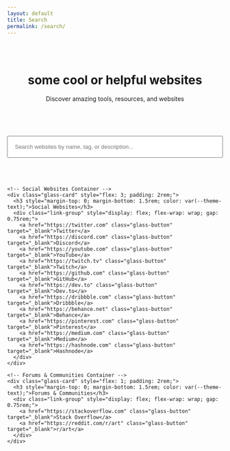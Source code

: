 ```yaml
---
layout: default
title: Search
permalink: /search/
---
```


<div class="main-content">
  <div class="glass-card" style="margin-bottom: 2rem; padding: 2rem;">
    <header class="page-header" style="margin-bottom: 0; text-align: center;">
        <h1>some cool or helpful websites</h1>
        <p>Discover amazing tools, resources, and websites</p>
      </header>
  </div>
  
  <div class="search-section" style="margin-bottom: 2rem;">
    <input type="text" id="searchBar" class="glass-input" placeholder="Search websites by name, tag, or description..." style="width: 100%; margin-bottom: 20px; padding: 1rem;">
  </div>

  <!-- Social & Forums Section -->
  <div class="social-forums-section" style="display: flex; gap: 1.5rem; margin-bottom: 2rem;">
    
    <!-- Social Websites Container -->
    <div class="glass-card" style="flex: 3; padding: 2rem;">
      <h3 style="margin-top: 0; margin-bottom: 1.5rem; color: var(--theme-text);">Social Websites</h3>
      <div class="link-group" style="display: flex; flex-wrap: wrap; gap: 0.75rem;">
        <a href="https://twitter.com" class="glass-button" target="_blank">Twitter</a>
        <a href="https://discord.com" class="glass-button" target="_blank">Discord</a>
        <a href="https://youtube.com" class="glass-button" target="_blank">YouTube</a>
        <a href="https://twitch.tv" class="glass-button" target="_blank">Twitch</a>
        <a href="https://github.com" class="glass-button" target="_blank">GitHub</a>
        <a href="https://dev.to" class="glass-button" target="_blank">Dev.to</a>
        <a href="https://dribbble.com" class="glass-button" target="_blank">Dribbble</a>
        <a href="https://behance.net" class="glass-button" target="_blank">Behance</a>
        <a href="https://pinterest.com" class="glass-button" target="_blank">Pinterest</a>
        <a href="https://medium.com" class="glass-button" target="_blank">Medium</a>
        <a href="https://hashnode.com" class="glass-button" target="_blank">Hashnode</a>
      </div>
    </div>
    
    <!-- Forums & Communities Container -->
    <div class="glass-card" style="flex: 1; padding: 2rem;">
      <h3 style="margin-top: 0; margin-bottom: 1.5rem; color: var(--theme-text);">Forums & Communities</h3>
      <div class="link-group" style="display: flex; flex-wrap: wrap; gap: 0.75rem;">
        <a href="https://stackoverflow.com" class="glass-button" target="_blank">Stack Overflow</a>
        <a href="https://reddit.com/r/art" class="glass-button" target="_blank">r/art</a>
      </div>
    </div>
  </div>

  <div class="website-grid" id="websiteGrid">
    <!-- Websites will be populated here -->
  </div>
</div>

<script>
document.addEventListener('DOMContentLoaded', () => {

  const sites = [
    {
        title: "Example Site",
        description: "A dummy example site for testing the tpot tag functionality",
        url: "https://examplelink.com",
        tags: ["tpot", "example", "dummy"],
    },
    {
        title: "GitHub",
        description: "The world's leading software development platform",
        url: "https://github.com",
        tags: ["tools", "company", "documentation", "code-storage", "version-control", "collaboration", "project-management", "open-source", "deployment", "ci-cd", "code-review"],
    },
    {
        title: "Stack Overflow",
        description: "Where developers learn, share, & build careers",
        url: "https://stackoverflow.com",
        tags: ["tools", "company", "documentation", "q&a", "problem-solving", "learning", "community", "debugging", "troubleshooting", "code-examples"],
    },
    {
        title: "CSS-Tricks",
        description: "Tips, tricks, and techniques for CSS",
        url: "https://css-tricks.com",
        tags: ["personal", "tpot", "tools", "documentation", "css-learning", "tutorials", "examples", "reference", "frontend", "styling", "layout", "responsive-design"],
    },
    {
        title: "Smashing Magazine",
        description: "For professional web designers and developers",
        url: "https://www.smashingmagazine.com",
        tags: ["company", "tools", "documentation", "web-design", "tutorials", "articles", "resources", "ux-ui", "accessibility", "performance", "best-practices"],
    },
    {
        title: "A List Apart",
        description: "For people who make websites",
        url: "https://alistapart.com",
        tags: ["company", "tools", "documentation", "web-standards", "best-practices", "articles", "learning", "accessibility", "semantic-html", "css", "javascript"],
    },
    {
        title: "Codrops",
        description: "Creative front-end resources and inspiration",
        url: "https://tympanus.net/codrops",
        tags: ["personal", "tpot", "tools", "documentation", "inspiration", "experiments", "tutorials", "creative-coding", "animations", "interactions", "css-effects", "javascript-effects"],
    },
    {
        title: "Figma",
        description: "The collaborative interface design tool",
        url: "https://www.figma.com",
        tags: ["company", "tools", "design", "prototyping", "collaboration", "ui-ux", "wireframing", "design-systems", "components", "plugins"],
    },
    {
        title: "Notion",
        description: "All-in-one workspace for notes, docs, and collaboration",
        url: "https://www.notion.so",
        tags: ["company", "tools", "note-taking", "project-management", "collaboration", "organization", "documentation", "databases", "templates", "knowledge-base"],
    },
    {
        title: "Linear",
        description: "Issue tracking tool for high-performance teams",
        url: "https://linear.app",
        tags: ["company", "tools", "project-management", "issue-tracking", "team-collaboration", "roadmaps", "sprints", "kanban", "agile"],
    },
    {
        title: "W3Schools",
        description: "Web development learning platform with tutorials and references",
        url: "https://www.w3schools.com",
        tags: ["tools", "company", "documentation", "learning", "tutorials", "reference", "examples", "html", "css", "javascript", "sql", "python", "php"],
    },
    {
        title: "freeCodeCamp",
        description: "Learn to code for free with interactive tutorials",
        url: "https://www.freecodecamp.org",
        tags: ["tools", "company", "documentation", "learning", "interactive-tutorials", "certification", "projects", "html-css", "javascript", "react", "nodejs", "databases"],
    },
    {
        title: "MDN Web Docs",
        description: "The Mozilla Developer Network - comprehensive web documentation",
        url: "https://developer.mozilla.org",
        tags: ["tools", "company", "documentation", "reference", "tutorials", "web-standards", "html", "css", "javascript", "apis", "web-apis"],
    },
    {
        title: "React Documentation",
        description: "Official React documentation and tutorials",
        url: "https://react.dev",
        tags: ["tools", "company", "documentation", "tutorials", "examples", "reference", "react", "hooks", "components", "state-management"],
    },
    {
        title: "Vue.js",
        description: "Progressive JavaScript framework",
        url: "https://vuejs.org",
        tags: ["tools", "company", "documentation", "framework", "documentation", "tutorials", "examples", "vue", "components", "composition-api", "ecosystem"],
    },
    {
        title: "TypeScript",
        description: "Typed JavaScript for better development",
        url: "https://www.typescriptlang.org",
        tags: ["tools", "company", "documentation", "programming-language", "type-safety", "documentation", "compiler", "javascript", "static-analysis", "ide-support", "refactoring"],
    },
    {
        title: "Vercel",
        description: "Frontend deployment platform",
        url: "https://vercel.com",
        tags: ["tools", "company", "deployment", "hosting", "serverless", "ci-cd", "edge-functions", "domains", "analytics", "preview-deployments"],
    },
    {
        title: "Netlify",
        description: "Web hosting and deployment platform",
        url: "https://netlify.com",
        tags: ["tools", "company", "deployment", "hosting", "forms", "cms", "functions", "redirects", "headers", "build-tools"],
    },
    {
        title: "Firebase",
        description: "Backend-as-a-Service by Google",
        url: "https://firebase.google.com",
        tags: ["tools", "company", "backend-as-a-service", "authentication", "database", "hosting", "cloud-functions", "analytics", "messaging", "storage"],
    },
    {
        title: "MongoDB",
        description: "Document database for modern applications",
        url: "https://www.mongodb.com",
        tags: ["tools", "company", "documentation", "database", "nosql", "data-storage", "scalability", "aggregation", "indexing", "replication", "sharding"],
    },
    {
        title: "Node.js",
        description: "JavaScript runtime for server-side development",
        url: "https://nodejs.org",
        tags: ["tools", "company", "documentation", "runtime", "server-side", "npm", "javascript", "event-driven", "non-blocking", "package-management", "ecosystem"],
    },
    {
        title: "Express.js",
        description: "Web framework for Node.js",
        url: "https://expressjs.com",
        tags: ["tools", "company", "documentation", "web-framework", "api", "middleware", "routing", "nodejs", "http-server", "static-files", "templating"],
    },
    {
        title: "Next.js",
        description: "React framework for production",
        url: "https://nextjs.org",
        tags: ["tools", "company", "documentation", "react-framework", "ssr", "ssg", "routing", "api-routes", "image-optimization", "performance", "deployment"],
    },
    {
        title: "Tailwind CSS",
        description: "Utility-first CSS framework",
        url: "https://tailwindcss.com",
        tags: ["tools", "company", "documentation", "css-framework", "utility-classes", "responsive-design", "customization", "components", "dark-mode", "purge-css", "jit-compiler"],
    },
    {
        title: "Git",
        description: "Version control system",
        url: "https://git-scm.com",
        tags: ["tools", "company", "documentation", "version-control", "collaboration", "branching", "history", "merging", "stashing", "rebase", "hooks"],
    },
    {
        title: "Postman",
        description: "API development platform",
        url: "https://www.postman.com",
        tags: ["tools", "company", "api", "testing", "development", "documentation", "collections", "environments", "automation", "collaboration"],
    },
    {
        title: "Can I Use",
        description: "Browser compatibility tables",
        url: "https://caniuse.com",
        tags: ["tools", "personal", "tpot", "browser-support", "compatibility", "reference", "web-standards", "css", "javascript", "html", "apis"],
    },
    {
        title: "Web.dev",
        description: "Modern web development guide by Google",
        url: "https://web.dev",
        tags: ["tools", "company", "documentation", "web-development", "performance", "pwa", "accessibility", "seo", "best-practices", "tutorials", "analysis"],
    },
    {
        title: "Angular",
        description: "Full-featured framework for building applications",
        url: "https://angular.io",
        tags: ["tools", "company", "documentation", "framework", "documentation", "tutorials", "cli-tools", "typescript", "dependency-injection", "routing", "forms"],
    },
    {
        title: "Flutter",
        description: "Cross-platform UI toolkit",
        url: "https://flutter.dev",
        tags: ["tools", "company", "documentation", "mobile-development", "cross-platform", "ui-framework", "hot-reload", "dart", "widgets", "state-management", "packages"],
    },
    {
        title: "Socket.io",
        description: "Real-time communication library",
        url: "https://socket.io",
        tags: ["tools", "company", "documentation", "real-time", "websockets", "communication", "api", "chat", "gaming", "collaboration", "live-updates"],
    },
    {
        title: "PostgreSQL",
        description: "Advanced open-source database",
        url: "https://www.postgresql.org",
        tags: ["tools", "company", "documentation", "database", "sql", "data-storage", "scalability", "acid-compliance", "json-support", "full-text-search", "extensions"],
    },
    {
        title: "Tauri",
        description: "Desktop app framework",
        url: "https://tauri.app",
        tags: ["tools", "company", "documentation", "desktop-apps", "cross-platform", "performance", "security", "rust", "webview", "native-apis", "bundling"],
    },
    {
        title: "Electron",
        description: "Cross-platform desktop apps with web technologies",
        url: "https://www.electronjs.org",
        tags: ["tools", "company", "documentation", "desktop-apps", "cross-platform", "web-technologies", "packaging", "distribution", "auto-updater", "native-modules", "chromium"],
    },
    {
        title: "Docker",
        description: "Containerization platform",
        url: "https://www.docker.com",
        tags: ["tools", "company", "documentation", "containerization", "deployment", "devops", "microservices", "orchestration", "images", "volumes", "networking"],
    },
    {
        title: "AWS",
        description: "Cloud computing platform",
        url: "https://aws.amazon.com",
        tags: ["tools", "company", "documentation", "cloud-computing", "hosting", "storage", "ai-ml", "serverless", "containers", "databases", "security"],
    },
    {
        title: "Google Cloud",
        description: "Cloud computing services",
        url: "https://cloud.google.com",
        tags: ["tools", "company", "documentation", "cloud-computing", "hosting", "storage", "ai-ml", "kubernetes", "bigquery", "firestore", "functions"],
    },
    {
        title: "Unity",
        description: "Game development platform",
        url: "https://unity.com",
        tags: ["tools", "company", "documentation", "game-development", "3d", "2d", "cross-platform", "physics", "animation", "audio", "asset-store"],
    },
    {
        title: "Unreal Engine",
        description: "3D creation tool for games and visualization",
        url: "https://www.unrealengine.com",
        tags: ["tools", "company", "documentation", "game-development", "3d", "visualization", "vr-ar", "blueprints", "materials", "lighting", "cinematics"],
    },
    {
        title: "CodePen",
        description: "Frontend code playground",
        url: "https://codepen.io",
        tags: ["tools", "personal", "tpot", "code-editor", "frontend", "css", "javascript", "html", "inspiration", "showcase", "learning"],
    },
    {
        title: "Glitch",
        description: "Friendly coding community and platform",
        url: "https://glitch.com",
        tags: ["tools", "company", "code-editor", "deployment", "collaboration", "learning", "web-development", "javascript", "nodejs", "community"],
    },
    {
        title: "Replit",
        description: "Collaborative browser IDE",
        url: "https://replit.com",
        tags: ["tools", "company", "code-editor", "deployment", "collaboration", "learning", "web-development", "python", "javascript", "education"],
    },
    {
        title: "Stripe",
        description: "Payment processing platform",
        url: "https://stripe.com",
        tags: ["tools", "company", "documentation", "payments", "e-commerce", "api", "security", "subscriptions", "invoicing", "taxes", "fraud-prevention"],
    },
    {
        title: "Expo",
        description: "React Native platform",
        url: "https://expo.dev",
        tags: ["tools", "company", "documentation", "mobile-development", "react-native", "deployment", "testing", "sdk", "cli", "ejected", "managed-workflow"],
    },
    {
        title: "Cursor",
        description: "AI-powered code editor",
        url: "https://cursor.sh",
        tags: ["tools", "company", "code-editor", "ai-assistance", "debugging", "learning", "chat", "code-generation", "refactoring", "explanation"],
    },
    {
        title: "Wisk",
        description: "Modern Notion alternative",
        url: "https://wisk.cc",
        tags: ["tools", "personal", "tpot", "note-taking", "project-management", "collaboration", "organization", "documentation", "databases", "templates", "knowledge-base"],
    },
    {
        title: "cameronsworld",
        description: "Web aesthetic archive and inspiration",
        url: "https://cameronsworld.net",
        tags: ["personal", "tpot", "tools", "inspiration", "web-aesthetics", "archive", "retro-web", "design-inspiration", "creative-coding"],
    },
    {
        title: "everything2",
        description: "Collaborative writing and knowledge base",
        url: "https://everything2.com",
        tags: ["personal", "tpot", "tools", "collaborative-writing", "knowledge-base", "community", "articles", "learning", "reference"],
    },
    {
        title: "codespaced.com",
        description: "Development platform and tools",
        url: "https://codespaced.com",
        tags: ["tools", "company", "development-platform", "tools", "coding", "productivity"],
    },
    {
        title: "strwb.com",
        description: "Personal website and portfolio",
        url: "https://strwb.com",
        tags: ["personal", "tpot", "tools", "portfolio", "personal-site", "inspiration", "web-design"],
    },
    {
        title: "cyb3r17.space",
        description: "Personal portfolio with ML focus",
        url: "https://cyb3r17.space",
        tags: ["personal", "tpot", "tools", "portfolio", "machine-learning", "personal-site", "ai", "research"],
    },
    {
        title: "Wayback Machine",
        description: "Internet archive and historical web snapshots",
        url: "https://web.archive.org",
        tags: ["tools", "company", "archive", "historical-data", "web-history", "research", "reference"],
    },
    {
        title: "Archive.today",
        description: "Web archiving service",
        url: "https://archive.today",
        tags: ["tools", "personal", "tpot", "archive", "web-snapshots", "research", "reference", "historical-data"],
    },
    {
        title: "GitLab",
        description: "DevOps platform and Git repository manager",
        url: "https://gitlab.com",
        tags: ["tools", "company", "repository", "version-control", "ci-cd", "devops", "collaboration", "project-management", "deployment"],
    },
    {
        title: "Bitbucket",
        description: "Git code hosting and collaboration platform",
        url: "https://bitbucket.org",
        tags: ["tools", "company", "repository", "version-control", "collaboration", "project-management", "code-review", "deployment"],
    },
    {
        title: "Hacker News",
        description: "Social news website focusing on computer science and entrepreneurship",
        url: "https://news.ycombinator.com",
        tags: ["tools", "personal", "tpot", "news", "community", "programming", "technology", "discussion", "startups"],
    },
    {
        title: "Convert Tool",
        description: "CLI tool for image conversion and markdown to PDF by @SuleDevSec",
        url: "https://github.com/Sule57/convert",
        tags: ["tools", "repository", "cli-tool", "image-conversion", "markdown", "pdf", "utilities"],
    }
  ];

  // Expose sites array globally for other pages to access
  window.globalSites = sites;

  const searchBar = document.getElementById('searchBar');
  const websiteGrid = document.getElementById('websiteGrid');
  let pinnedSites = JSON.parse(localStorage.getItem('pinnedSites')) || [];

  // Group websites by category
  const groupWebsites = (websites) => {
    const groups = {
      personal: [],
      tools: [],
      company: [],
      documentation: [],
      repository: [],
      archive: []
    };

    websites.forEach(site => {
      if (site.tags.includes('personal')) {
        groups.personal.push(site);
      } else if (site.tags.includes('repository')) {
        groups.repository.push(site);
      } else if (site.tags.includes('archive')) {
        groups.archive.push(site);
      } else if (site.tags.includes('documentation')) {
        groups.documentation.push(site);
      } else if (site.tags.includes('company')) {
        groups.company.push(site);
      } else if (site.tags.includes('tools')) {
        groups.tools.push(site);
      } else {
        groups.tools.push(site); // Default fallback
      }
    });

    return groups;
  };

  const renderSites = (sitesToRender) => {
    websiteGrid.innerHTML = '';
    
    if (sitesToRender.length === 0) {
      websiteGrid.innerHTML = '<p>No matching websites found.</p>';
        return;
    }

    // Group the filtered sites
    const groups = groupWebsites(sitesToRender);
    
    // Define the order we want to display groups (personal first)
    const groupOrder = ['personal', 'tools', 'company', 'documentation', 'repository', 'archive'];
    
    groupOrder.forEach(groupName => {
      const groupSites = groups[groupName];
      if (groupSites.length > 0) {
        // Create section header
        const sectionHeader = document.createElement('div');
        sectionHeader.className = 'glass-card';
        sectionHeader.style.marginBottom = '1rem';
        sectionHeader.style.marginTop = '2rem';
        
        const groupTitle = groupName.charAt(0).toUpperCase() + groupName.slice(1);
        sectionHeader.innerHTML = `<h2 style="margin: 0; color: var(--theme-text);">${groupTitle} Sites</h2>`;
        websiteGrid.appendChild(sectionHeader);
        
        // Create grid for this group
        const groupGrid = document.createElement('div');
        groupGrid.className = 'website-grid';
        groupGrid.style.marginBottom = '2rem';
        
        groupSites.forEach(site => {
          const card = document.createElement('div');
          card.className = 'website-card glass-card';
          
          const isPinned = pinnedSites.some(p => p.url === site.url);

        card.innerHTML = `
            <div class="card-content">
              <h3 class="card-title"><a href="${site.url}" target="_blank">${site.title}</a></h3>
              <p class="card-description">${site.description}</p>
            </div>
            <div class="card-footer">
              <div class="card-tags">
                ${site.tags.map(tag => `<span class="glass-badge">${tag}</span>`).join('')}
                </div>
              <button class="pin-button glass-button" data-url="${site.url}" data-title="${site.title}">
                ${isPinned ? 'Unpin' : 'Pin'}
              </button>
            </div>
        `;
          groupGrid.appendChild(card);
        });
        
        websiteGrid.appendChild(groupGrid);
        
        // Add event listeners to the new pin buttons
        groupGrid.querySelectorAll('.pin-button').forEach(button => {
          button.addEventListener('click', togglePin);
        });
      }
    });
  };

  const filterSites = () => {
    const searchTerm = searchBar.value.toLowerCase();
    const filteredSites = sites.filter(site => 
      site.title.toLowerCase().includes(searchTerm) || 
      site.description.toLowerCase().includes(searchTerm) || 
      site.tags.some(tag => tag.toLowerCase().includes(searchTerm))
    );
    renderSites(filteredSites);
  };
  
  const togglePin = (event) => {
    const button = event.target;
    const url = button.dataset.url;
    const title = button.dataset.title;
    
    const siteIndex = pinnedSites.findIndex(p => p.url === url);

    if (siteIndex > -1) {
      // Unpin
      pinnedSites.splice(siteIndex, 1);
      button.textContent = 'Pin';
    } else {
      // Pin
      pinnedSites.push({ title, url });
      button.textContent = 'Unpin';
    }
    
    localStorage.setItem('pinnedSites', JSON.stringify(pinnedSites));
    renderPinnedSites();
  };

  const renderPinnedSites = () => {
    const container = document.querySelector('.taskbar-programs');
    container.innerHTML = ''; // Clear existing pinned sites
    pinnedSites.forEach(site => {
      const pinnedIcon = document.createElement('a');
      pinnedIcon.href = site.url;
      pinnedIcon.target = '_blank';
      pinnedIcon.className = 'taskbar-item glass-button';
      pinnedIcon.textContent = site.title;
      // Add a context menu for unpinning
      pinnedIcon.addEventListener('contextmenu', (e) => {
        e.preventDefault();
        if (confirm(`Unpin "${site.title}" from the taskbar?`)) {
            const siteIndex = pinnedSites.findIndex(p => p.url === site.url);
            if(siteIndex > -1) {
                pinnedSites.splice(siteIndex, 1);
                localStorage.setItem('pinnedSites', JSON.stringify(pinnedSites));
                renderPinnedSites(); // Re-render taskbar
                filterSites(); // Re-render search results to update pin status
            }
        }
      });
      container.appendChild(pinnedIcon);
    });
  };

  // Initial setup
  searchBar.addEventListener('input', filterSites);
  renderSites(sites); // Render all sites initially
  renderPinnedSites(); // Render pinned sites on load
});
</script>

</div>
